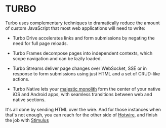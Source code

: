# TURBO

Turbo uses complementary techniques to dramatically reduce the amount of custom JavaScript that most web applications will need to write:

- Turbo Drive accelerates links and form submissions by negating the need for full page reloads.

- Turbo Frames decompose pages into independent contexts, which scope navigation and can be lazily loaded.

- Turbo Streams deliver page changes over WebSocket, SSE or in response to form submissions using just HTML and a set of CRUD-like actions.

- Turbo Native lets your [majestic monolith](https://m.signalvnoise.com/the-majestic-monolith/) form the center of your native iOS and Android apps, with seamless transitions between web and native sections.

It's all done by sending HTML over the wire. And for those instances when that's not enough, you can reach for the other side of [Hotwire](https://hotwired.dev/), and finish the job with [Stimulus](https://stimulus.hotwired.dev/)
